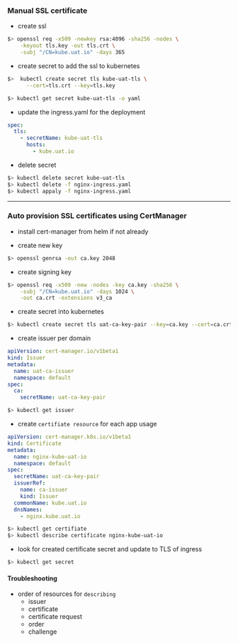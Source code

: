 ### Manual SSL certificate
* create ssl
```sh
$> openssl req -x509 -newkey rsa:4096 -sha256 -nodes \
    -keyout tls.key -out tls.crt \
    -subj "/CN=kube.uat.io" -days 365
```

* create secret to add the ssl to kubernetes
```sh
$>  kubectl create secret tls kube-uat-tls \
      --cert=tls.crt --key=tls.key

$> kubectl get secret kube-uat-tls -o yaml
```

* update the ingress.yaml for the deployment
```yaml
spec:
  tls:
    - secretName: kube-uat-tls
      hosts:
        - kube.uat.io
```

* delete secret
```sh
$> kubectl delete secret kube-uat-tls
$> kubectl delete -f nginx-ingress.yaml
$> kubectl appaly -f nginx-ingress.yaml
```
---

### Auto provision SSL certificates using CertManager

* install cert-manager from helm if not already

* create new key
```sh
$> openssl genrsa -out ca.key 2048
```

* create signing key
```sh
$> openssl req -x509 -new -nodes -key ca.key -sha256 \
    -subj "/CN=kube.uat.io" -days 1024 \
    -out ca.crt -extensions v3_ca
```

* create secret into kubernetes
```sh
$> kubectl create secret tls uat-ca-key-pair --key=ca.key --cert=ca.crt
```

* create issuer per domain
```yaml
apiVersion: cert-manager.io/v1beta1
kind: Issuer
metadata:
  name: uat-ca-issuer
  namespace: default
spec:
  ca:
    secretName: uat-ca-key-pair
```

```sh
$> kubectl get issuer
```

* create `certifiate resource` for each app usage
```yaml
apiVersion: cert-manager.k8s.io/v1beta1
kind: Certificate
metadata:
  name: nginx-kube-uat-io
  namespace: default
spec:
  secretName: uat-ca-key-pair
  issuerRef:
    name: ca-issuer
    kind: Issuer
  commonName: kube.uat.io
  dnsNames:
    - nginx.kube.uat.io
```

```sh
$> kubectl get certifiate
$> kubectl describe certificate nginx-kube-uat-io
```

* look for created certificate secret and update to TLS of ingress
```sh
$> kubectl get secret
```

#### Troubleshooting
* order of resources for `describing`
  * issuer
  * certificate
  * certificate request
  * order
  * challenge

